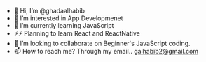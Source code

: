 - 👋 Hi, I’m @ghadaalhabib
- 👀 I’m interested in App Developmenet 
- 🌱 I’m currently learning JavaScript
- ⚡⚡ Planning to learn React and ReactNative
- 💞️ I’m looking to collaborate on Beginner's JavaScript coding.
- 📫 How to reach me? Through my email.. galhabib2@gmail.com

<!---
ghadaalhabib/ghadaalhabib is a ✨ special ✨ repository because its `README.md` (this file) appears on your GitHub profile.
You can click the Preview link to take a look at your changes.
--->
